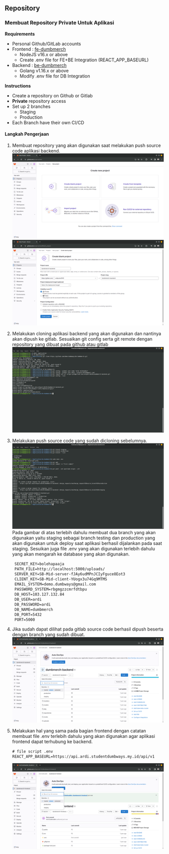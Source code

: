 ## Repository 
### Membuat Repository Private Untuk Aplikasi

**Requirements**
- Personal Github/GitLab accounts
- Frontend : [fe-dumbmerch](https://github.com/demo-dumbways/fe-dumbmerch)
  - NodeJS v16.x or above
  - Create .env file for FE+BE Integration (REACT_APP_BASEURL)
- Backend : [be-dumbmerch](https://github.com/demo-dumbways/be-dumbmerch)
  - Golang v1.16.x or above
  - Modify .env file for DB Integration

**Instructions**
- Create a repository on Github or Gitlab
- **Private** repository access
- Set up 2 branches
   - Staging
   - Production
- Each Branch have their own CI/CD

#### Langkah Pengerjaan
1. Membuat repository yang akan digunakan saat melakukan push source code aplikasi backend.
   ![Alt text](images/create-project-1.png) 
   ![Alt text](images/create-project-2.png)

2. Melakukan cloning aplikasi backend yang akan digunakan dan nantinya akan dipush ke gitlab. Sesuaikan git config serta git remote dengan repository yang dibuat pada github atau gitlab
   ![Alt text](images/cloning-app.png)

3. Melakukan push source code yang sudah dicloning sebelumnya. 
   ![Alt text](images/git-push.png)
   Pada gambar di atas terlebih dahulu membuat dua branch yang akan digunakan yaitu staging sebagai branch testing dan production yang akan digunakan untuk deploy saat aplikasi berhasil dijalankan pada saat staging. Sesuikan juga file .env yang akan digunakan terlebih dahulu yang akan mengarah ke database yang akan digunakan.
   ```
    SECRET_KEY=bolehapaaja
    PATH_FILE=http://localhost:5000/uploads/
    SERVER_KEY=SB-Mid-server-fJAy6udMPnJCIyFguce8Eot3
    CLIENT_KEY=SB-Mid-client-YUogx3u74Gq9MTMS
    EMAIL_SYSTEM=demo.dumbways@gmail.com
    PASSWORD_SYSTEM=rbgmgzzcmrfdtbpu
    DB_HOST=103.127.132.84
    DB_USER=ardi
    DB_PASSWORD=ardi
    DB_NAME=dumbmerch
    DB_PORT=5432 
    PORT=5000
   ```

4. Jika sudah dapat dilihat pada gitlab source code berhasil dipush beserta dengan branch yang sudah dibuat.
   ![Alt text](images/push-gitlab-be.png)

5. Melakukan hal yang sama pada bagian frontend dengan catatan membuat file .env terlebih dahulu yang akan digunakan agar aplikasi frontend dapat terhubung ke backend.
   ```
   # file script .env 
   REACT_APP_BASEURL=https://api.ardi.studentdumbways.my.id/api/v1
   ```  
   ![Alt text](images/push-gitlab-fe.png)